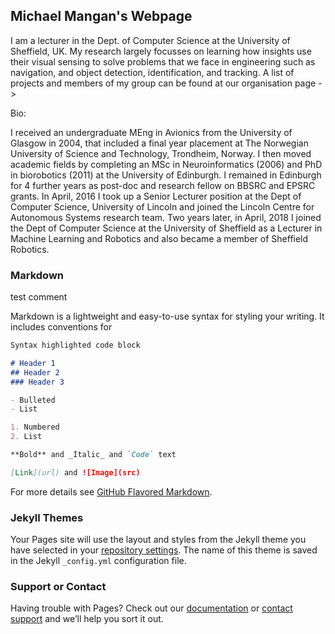 ## Michael Mangan's Webpage

I am a lecturer in the Dept. of Computer Science at the University of Sheffield, UK.  My research largely focusses on learning how insights use their visual sensing to solve problems that we face in engineering  such as navigation, and object detection, identification, and tracking. A list of projects and members of my group can be found at our organisation page -> 

Bio:

I received an undergraduate MEng in Avionics from the University of Glasgow in 2004, that included a final year placement at The Norwegian University of Science and Technology, Trondheim, Norway.  I then moved academic fields by completing an MSc in Neuroinformatics (2006) and PhD in biorobotics (2011) at the University of Edinburgh.  I remained in Edinburgh for 4 further years as post-doc and research fellow on BBSRC and EPSRC grants.  In April, 2016 I took up a Senior Lecturer position at the Dept of Computer Science, University of Lincoln and joined the Lincoln Centre for Autonomous Systems research team.  Two years later, in April, 2018 I joined the Dept of Computer Science at the University of Sheffield as a Lecturer in Machine Learning and Robotics and also became a member of Sheffield Robotics.   

### Markdown

test comment <!--- and --->

Markdown is a lightweight and easy-to-use syntax for styling your writing. It includes conventions for

```markdown
Syntax highlighted code block

# Header 1
## Header 2
### Header 3

- Bulleted
- List

1. Numbered
2. List

**Bold** and _Italic_ and `Code` text

[Link](url) and ![Image](src)
```

For more details see [GitHub Flavored Markdown](https://guides.github.com/features/mastering-markdown/).

### Jekyll Themes

Your Pages site will use the layout and styles from the Jekyll theme you have selected in your [repository settings](https://github.com/michaelmangan/michaelmangan.github.io/settings). The name of this theme is saved in the Jekyll `_config.yml` configuration file.

### Support or Contact

Having trouble with Pages? Check out our [documentation](https://help.github.com/categories/github-pages-basics/) or [contact support](https://github.com/contact) and we’ll help you sort it out.
